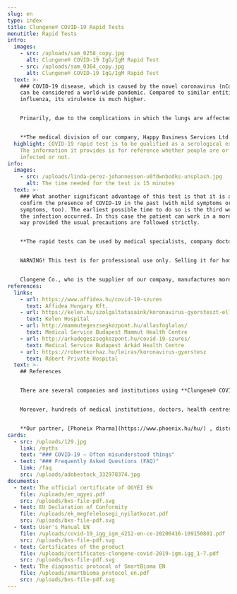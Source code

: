 ```yaml
---
slug: en
type: index
title: Clungene® COVID-19 Rapid Tests
menutitle: Rapid Tests
intro:
  images:
    - src: /uploads/sam_0258_copy.jpg
      alt: Clungene® COVID-19 IgG/IgM Rapid Test
    - src: /uploads/sam_0364_copy.jpg
      alt: Clungene® COVID-19 IgG/IgM Rapid Test
  text: >-
    ### COVID-19 disease, which is caused by the novel coronavirus (nCoV-2019)
    can be considered a world-wide pandemic. Compared to similar entities, like
    influenza, its virulence is much higher.


    Primarily, due to the complications in which the lungs are affected its mortality rate is much higher, too, than that of other viruses. Moreover, nCoV-2019 tolerates the higher temperature of summer better, and it can remain virulent if attached to certain common surfaces and objects for days.


    **The medical division of our company, Happy Business Services Ltd., is one of the major importers of COVID-19 immunochromatography rapid assays.** There have already been several shipments arrived in Hungary. A considerable part of the tests has been bought by the Hungarian National Healthcare Services Center (Állami Egészségügyi Ellátó Központ; ÁEEK); our other customers have included professionals, laboratories, healthcare institutions and city councils for whom we have already shipped the products.
  highlight: COVID-19 rapid test is to be qualified as a serological examination.
    The information it provides is for reference whether people are or have been
    infected or not.
info:
  images:
    - src: /uploads/linda-perez-johannessen-u0fdwnbodks-unsplash.jpg
      alt: The time needed for the test is 15 minutes
  text: >-
    ### What another significant advantage of this test is that it is able to
    confirm the presence of COVID-19 in the past (with mild symptoms or without
    symptoms, too). The earliest possible time to do so is the third week after
    the infection occurred. In this case the patient can work in a more relaxed
    way provided the usual precautions are followed strictly.


    **The rapid tests can be used by medical specialists, company doctors or any competent people providing the same service (e.g. plant health service). The time needed for the test is 15 minutes.**


    WARNING! This test is for professional use only. Selling it for home environment use and/or self-testing is prohibited. *[More details on the legal background can be found here.](https://covid-19.hbs.hu/miert-nincsenek-a-piacon-otthoni-hasznalatra-is-alkalmas-covid-19-tesztek)*


    Clongene Co., who is the supplier of our company, manufactures more than 1,000 sorts of microbiological test materials and finished products. It is one of the biggest companies in China; our company is their exclusive distributor in Hungary. Regarding Europe, their tests have already been sold in the following countries: Belgium, Germany, The Netherlands, Italy, Lithuania, The United Kingdom, Switzerland, Spain, Rumania, Denmark, France, Poland, Sweden, Portugal, Ireland, Estonia, Bulgaria and Turkey.
references:
  links:
    - url: https://www.affidea.hu/covid-19-szures
      text: Affidea Hungary Kft.
    - url: https://kelen.hu/szolgaltatasaink/koronavirus-gyorsteszt-ellenanyag-vizsgalat/
      text: Kelen Hospital
    - url: http://mammutegeszsegkozpont.hu/allasfoglalas/
      text: Medical Service Budapest Mammut Health Centre
    - url: http://arkadegeszsegkozpont.hu/covid-19-szures/
      text: Medical Service Budapest Árkád Health Centre
    - url: https://robertkorhaz.hu/leiras/koronavirus-gyorstesz
      text: Róbert Private Hospital
  text: >-
    ## References


    There are several companies and institutions using **Clungene® COVID-19 IgG/IgM Rapid Test Cassette**, which is distributed by us. Here you can find the webpage of some of them.


    Moreover, hundreds of medical institutions, doctors, health centres, nursing homes, private clinics, companies and other institutions have been using the rapid tests distributed by us.


    **Our partner, [Phoneix Pharma](https://www.phoenix.hu/hu/) , distributes the rapid test in the Hungarian pharmacies.**
cards:
  - src: /uploads/129.jpg
    link: /myths
    text: "### COVID-19 – Often misunderstood things"
  - text: "### Frequently Asked Questions (FAQ)"
    link: /faq
    src: /uploads/adobestock_332978374.jpg
documents:
  - text: The official certificate of OGYÉI EN
    file: /uploads/en_ogyei.pdf
    src: /uploads/bxs-file-pdf.svg
  - text: EU Declaration of Conformity
    file: /uploads/ek_megfelelosegi_nyilatkozat.pdf
    src: /uploads/bxs-file-pdf.svg
  - text: User's Manual EN
    file: /uploads/covid-19_igg_igm_4212-en-ce-20200416-109150801.pdf
    src: /uploads/bxs-file-pdf.svg
  - text: Certificates of the product
    file: /uploads/certificates-clongene-covid-2019-igm.igg_1-7.pdf
    src: /uploads/bxs-file-pdf.svg
  - text: The diagnostic protocol of SmartBioma EN
    file: /uploads/smartbioma_protocol_en.pdf
    src: /uploads/bxs-file-pdf.svg
---
```

